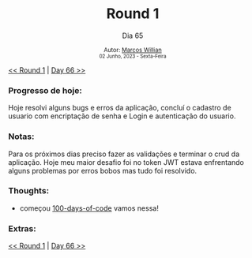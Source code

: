 <div align="center">
  <h1>Round 1</h1>
  <p>Dia 65</p>

  <sub>
    Autor: <a href="https://github.com/marcosmwx" target="_blank">Marcos Willian</a>
    <br>
    <small>02 Junho, 2023 -  Sexta-Feira</small>
  </sub>
</div>

[<< Round 1](./README.MD) | [Day 66 >>](dia066.md)

### Progresso de hoje:

Hoje resolvi alguns bugs e erros da aplicação, concluí o cadastro de usuario com encriptação de senha e Login e autenticação do usuario.

### Notas:

Para os próximos dias preciso fazer as validações e terminar o crud da aplicação.
Hoje meu maior desafio foi no token JWT estava enfrentando alguns problemas por erros bobos mas tudo foi resolvido.

### Thoughts:

- começou [100-days-of-code](https://github.com/marcosmwx/100DaysOfCode) vamos nessa!

### Extras:

[<< Round 1](./README.MD) | [Day 66 >>](dia066.md)
